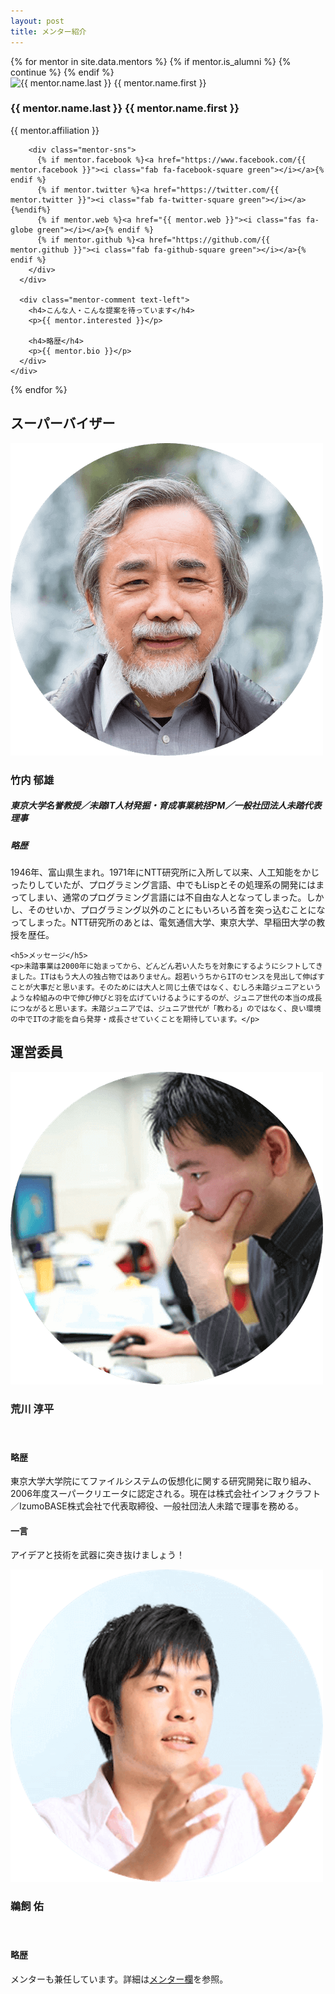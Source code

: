 ```yaml
---
layout: post
title: メンター紹介
---
```


<div class="mentors flex">
  {% for mentor in site.data.mentors %}
    {% if mentor.is_alumni %} {% continue %} {% endif %}
    <div class="mentor" id="{{ mentor.name.last }}{{ mentor.name.first }}">
      <img src="/assets/img/mentors/{{ mentor.img }}" alt="{{ mentor.name.last }} {{ mentor.name.first }}" class="mentor-img">
      <div class="mentor-info">
        <h3 class="mentor-name">{{ mentor.name.last }} {{ mentor.name.first }}</h3>
        <p>{{ mentor.affiliation }}</p>

        <div class="mentor-sns">
          {% if mentor.facebook %}<a href="https://www.facebook.com/{{ mentor.facebook }}"><i class="fab fa-facebook-square green"></i></a>{% endif %}
          {% if mentor.twitter %}<a href="https://twitter.com/{{ mentor.twitter }}"><i class="fab fa-twitter-square green"></i></a>{%endif%}
          {% if mentor.web %}<a href="{{ mentor.web }}"><i class="fas fa-globe green"></i></a>{% endif %}
          {% if mentor.github %}<a href="https://github.com/{{ mentor.github }}"><i class="fab fa-github-square green"></i></a>{% endif %}
        </div>
      </div>

      <div class="mentor-comment text-left">
        <h4>こんな人・こんな提案を待っています</h4>
        <p>{{ mentor.interested }}</p>

        <h4>略歴</h4>
        <p>{{ mentor.bio }}</p>
      </div>
    </div>
  {% endfor %}
</div>

<h2>スーパーバイザー</h2>
<div class="sv">
  <div class="sv-left">
    <img src="/assets/img/mentors/takeuchi.png" alt="竹内 郁雄" class="sv-img">
    <h3 class="mentor-name">竹内 郁雄</h3>
    <h5>東京大学名誉教授／未踏IT人材発掘・育成事業統括PM／一般社団法人未踏代表理事</h5>
  </div>

  <div class="sv-right text-left">
    <h5>略歴</h5>
    <p>1946年、富山県生まれ。1971年にNTT研究所に入所して以来、人工知能をかじったりしていたが、プログラミング言語、中でもLispとその処理系の開発にはまってしまい、通常のプログラミング言語には不自由な人となってしまった。しかし、そのせいか、プログラミング以外のことにもいろいろ首を突っ込むことになってしまった。NTT研究所のあとは、電気通信大学、東京大学、早稲田大学の教授を歴任。</p>

    <h5>メッセージ</h5>
    <p>未踏事業は2000年に始まってから、どんどん若い人たちを対象にするようにシフトしてきました。ITはもう大人の独占物ではありません。超若いうちからITのセンスを見出して伸ばすことが大事だと思います。そのためには大人と同じ土俵ではなく、むしろ未踏ジュニアというような枠組みの中で伸び伸びと羽を広げていけるようにするのが、ジュニア世代の本当の成長につながると思います。未踏ジュニアでは、ジュニア世代が「教わる」のではなく、良い環境の中でITの才能を自ら発芽・成長させていくことを期待しています。</p>
  </div>
</div>

<h2>運営委員</h2>
<div class="flex">
  <div class="mentor">
    <img src="/assets/img/mentors/arakawa.png" alt="荒川 淳平" class="mentor-img">
    <div class="mentor-info" style="padding-bottom: 20px;">
      <h3 class="mentor-name">荒川 淳平</h3>
      <div class="mentor-sns">
        <a href="https://www.facebook.com/jumpei.arakawa"><i class="fab fa-facebook-square green"></i></a>
      </div>
    </div>
    <div class="mentor-comment text-left">
      <h4>略歴</h4>
      <p>東京大学大学院にてファイルシステムの仮想化に関する研究開発に取り組み、2006年度スーパークリエータに認定される。現在は株式会社インフォクラフト／IzumoBASE株式会社で代表取締役、一般社団法人未踏で理事を務める。</p>
      <h4>一言</h4>
      <p>アイデアと技術を武器に突き抜けましょう！</p>
    </div>
  </div>

  <div class="mentor">
      <img src="/assets/img/mentors/ukai.png" alt="鵜飼 佑" class="mentor-img">
    <div class="mentor-info" style="padding-bottom: 20px;">
      <h3 class="mentor-name">鵜飼 佑</h3>
      <div class="mentor-sns">
        <a href="https://www.facebook.com/ukai.yu"><i class="fab fa-facebook-square green"></i></a>
	<a href="https://twitter.com/ukkaripon"><i class="fab fa-twitter-square green"></i></a>
      </div>
    </div>
    <div class="mentor-comment text-left">
      <h4>略歴</h4>
      <p>メンターも兼任しています。詳細は<a href="/mentors#鵜飼佑">メンター欄</a>を参照。</p>
    </div>
  </div>
</div>
